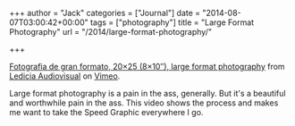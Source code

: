 +++
author = "Jack"
categories = ["Journal"]
date = "2014-08-07T03:00:42+00:00"
tags = ["photography"]
title = "Large Format Photography"
url = "/2014/large-format-photography/"

+++

[Fotografia de gran formato, 20&#215;25 (8&#215;10&#8243;), large format photography][1] from [Ledicia Audiovisual][2] on [Vimeo][3].

Large format photography is a pain in the ass, generally. But it's a beautiful and worthwhile pain in the ass. This video shows the process and makes me want to take the Speed Graphic everywhere I go.

 [1]: http://vimeo.com/85624759
 [2]: http://vimeo.com/lediciaaudiovisual
 [3]: https://vimeo.com